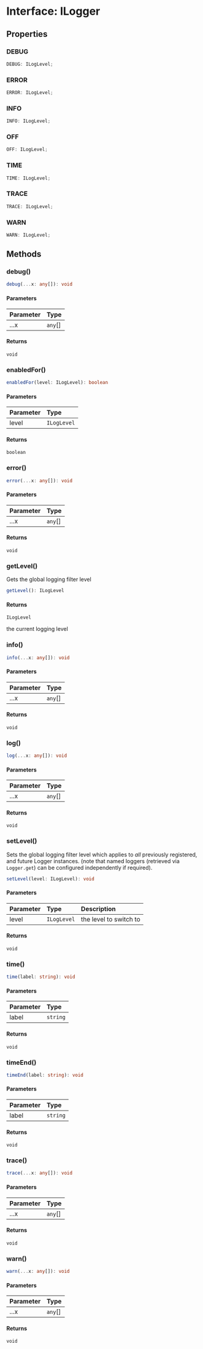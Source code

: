 # Interface: ILogger

## Properties

### DEBUG

```ts
DEBUG: ILogLevel;
```

### ERROR

```ts
ERROR: ILogLevel;
```

### INFO

```ts
INFO: ILogLevel;
```

### OFF

```ts
OFF: ILogLevel;
```

### TIME

```ts
TIME: ILogLevel;
```

### TRACE

```ts
TRACE: ILogLevel;
```

### WARN

```ts
WARN: ILogLevel;
```

## Methods

### debug()

```ts
debug(...x: any[]): void
```

#### Parameters

| Parameter | Type    |
| :-------- | :------ |
| ...x      | `any`[] |

#### Returns

`void`

### enabledFor()

```ts
enabledFor(level: ILogLevel): boolean
```

#### Parameters

| Parameter | Type        |
| :-------- | :---------- |
| level     | `ILogLevel` |

#### Returns

`boolean`

### error()

```ts
error(...x: any[]): void
```

#### Parameters

| Parameter | Type    |
| :-------- | :------ |
| ...x      | `any`[] |

#### Returns

`void`

### getLevel()

Gets the global logging filter level

```ts
getLevel(): ILogLevel
```

#### Returns

`ILogLevel`

the current logging level

### info()

```ts
info(...x: any[]): void
```

#### Parameters

| Parameter | Type    |
| :-------- | :------ |
| ...x      | `any`[] |

#### Returns

`void`

### log()

```ts
log(...x: any[]): void
```

#### Parameters

| Parameter | Type    |
| :-------- | :------ |
| ...x      | `any`[] |

#### Returns

`void`

### setLevel()

Sets the global logging filter level which applies to _all_ previously
registered, and future Logger instances. (note that named loggers (retrieved
via `Logger.get`) can be configured independently if required).

```ts
setLevel(level: ILogLevel): void
```

#### Parameters

| Parameter | Type        | Description            |
| :-------- | :---------- | :--------------------- |
| level     | `ILogLevel` | the level to switch to |

#### Returns

`void`

### time()

```ts
time(label: string): void
```

#### Parameters

| Parameter | Type     |
| :-------- | :------- |
| label     | `string` |

#### Returns

`void`

### timeEnd()

```ts
timeEnd(label: string): void
```

#### Parameters

| Parameter | Type     |
| :-------- | :------- |
| label     | `string` |

#### Returns

`void`

### trace()

```ts
trace(...x: any[]): void
```

#### Parameters

| Parameter | Type    |
| :-------- | :------ |
| ...x      | `any`[] |

#### Returns

`void`

### warn()

```ts
warn(...x: any[]): void
```

#### Parameters

| Parameter | Type    |
| :-------- | :------ |
| ...x      | `any`[] |

#### Returns

`void`
